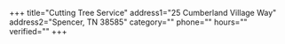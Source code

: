 +++
title="Cutting Tree Service"
address1="25 Cumberland Village Way"
address2="Spencer, TN  38585"
category=""
phone=""
hours=""
verified=""
+++
